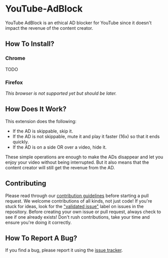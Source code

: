# YouTube-AdBlock

YouTube AdBlock is an ethical AD blocker for YouTube since it doesn't impact the revenue of the content creator.

## How To Install?
### Chrome
TODO

### Firefox
*This browser is not supported yet but should be later.*

## How Does It Work?

This extension does the following:
- If the AD is skippable, skip it.
- If the AD is not skippable, mute it and play it faster (16x) so that it ends quickly.
- If the AD is on a side OR over a video, hide it.

These simple operations are enough to make the ADs disappear and let you enjoy your video without being interrupted. But
it also means that the content creator will still get the revenue from the AD.

## Contributing

Please read through our [contribution guidelines](./.github/CONTRIBUTING.md) before starting a pull request.
We welcome contributions of all kinds, not just code! If you're stuck for ideas, look for the ["validated issue"](https://github.com/Apokalypt/YouTube-AdBlock/contribute) label on
issues in the repository. 
Before creating your own issue or pull request, always check to see if one already exists! Don't rush contributions, take your time and ensure you're doing it correctly.

## How To Report A Bug?

If you find a bug, please report it using the [issue tracker](https://github.com/Apokalypt/YouTube-AdBlock/issues/new?template=bug_report.yml).
